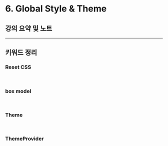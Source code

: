 # 6. Global Style & Theme

## 강의 요약 및 노트

<hr />

## 키워드 정리

### Reset CSS

</br>

### box model

</br>

### Theme

</br>

### ThemeProvider
